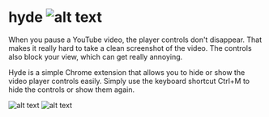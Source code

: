 # hyde ![alt text](https://github.com/karmdesai/hyde/blob/master/img/icon16.png?raw=true)
When you pause a YouTube video, the player controls don't disappear. That makes it really hard to take a clean screenshot of the video. The controls also block your view, which can get really annoying.

Hyde is a simple Chrome extension that allows you to hide or show the video player controls easily. Simply use the keyboard shortcut Ctrl+M to hide the controls or show them again.

![alt text](https://github.com/karmdesai/hyde/blob/master/img/beforeHyde.png?raw=true)
![alt text](https://github.com/karmdesai/hyde/blob/master/img/afterHyde.png?raw=true)